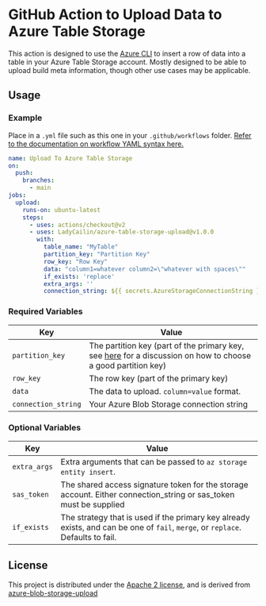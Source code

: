 # GitHub Action to Upload Data to Azure Table Storage

This action is designed to use the [Azure CLI](https://docs.microsoft.com/en-us/cli/azure/install-azure-cli?view=azure-cli-latest) to insert a row of data into a table in your Azure Table Storage account. Mostly designed to be able to upload build meta information, though other use cases may be applicable.

## Usage

### Example

Place in a `.yml` file such as this one in your `.github/workflows` folder. [Refer to the documentation on workflow YAML syntax here.](https://help.github.com/en/articles/workflow-syntax-for-github-actions)

```yaml
name: Upload To Azure Table Storage
on:
  push:
    branches:
      - main
jobs:
  upload:
    runs-on: ubuntu-latest
    steps:
      - uses: actions/checkout@v2
      - uses: LadyCailin/azure-table-storage-upload@v1.0.0
        with:
          table_name: "MyTable"
          partition_key: "Partition Key"
          row_key: "Row Key"
          data: "column1=whatever column2=\"whatever with spaces\""
          if_exists: 'replace'
          extra_args: ''
          connection_string: ${{ secrets.AzureStorageConnectionString }}
```

### Required Variables

| Key                 | Value                                                                      |
|---------------------|----------------------------------------------------------------------------|
| `partition_key`     | The partition key (part of the primary key, see [here](https://docs.microsoft.com/en-us/rest/api/storageservices/designing-a-scalable-partitioning-strategy-for-azure-table-storage) for a discussion on how to choose a good partition key) |
| `row_key`           | The row key (part of the primary key)                                      |
| `data`              | The data to upload. `column=value` format.
| `connection_string` | Your Azure Blob Storage connection string                                  |

### Optional Variables

| Key          | Value                                                                                                                                   |
|--------------|-----------------------------------------------------------------------------------------------------------------------------------------|
| `extra_args` | Extra arguments that can be passed to `az storage entity insert`.                                                                       |
| `sas_token`  | The shared access signature token for the storage account. Either connection\_string or sas\_token must be supplied                     |
| `if_exists`  | The strategy that is used if the primary key already exists, and can be one of `fail`, `merge`, or `replace`. Defaults to fail.         |

## License

This project is distributed under the [Apache 2 license](LICENSE), and is derived from [azure-blob-storage-upload](https://github.com/bacongobbler/azure-blob-storage-upload)
